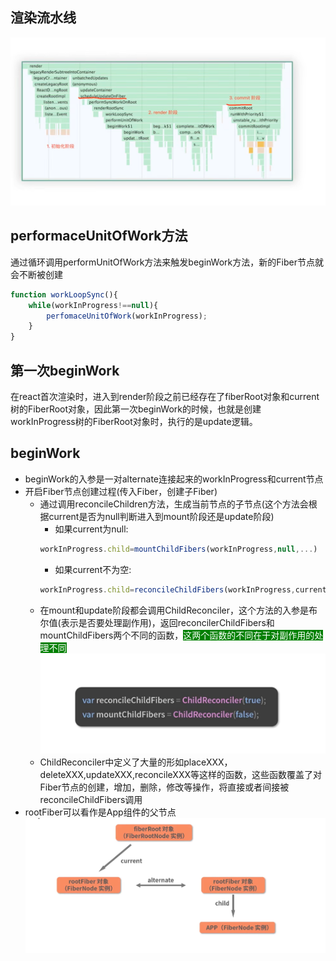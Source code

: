 ## 渲染流水线
![Alt text](image-14.png)
## performaceUnitOfWork方法
通过循环调用performUnitOfWork方法来触发beginWork方法，新的Fiber节点就会不断被创建
```javascript
function workLoopSync(){
    while(workInProgress!==null){
        perfomaceUnitOfWork(workInProgress);
    }
}
```
## 第一次beginWork
在react首次渲染时，进入到render阶段之前已经存在了fiberRoot对象和current树的FiberRoot对象，因此第一次beginWork的时候，也就是创建workInProgress树的FiberRoot对象时，执行的是update逻辑。
## beginWork
- beginWork的入参是一对alternate连接起来的workInProgress和current节点
- 开启Fiber节点创建过程(传入Fiber，创建子Fiber)
    - 通过调用reconcileChildren方法，生成当前节点的子节点(这个方法会根据current是否为null判断进入到mount阶段还是update阶段)
        - 如果current为null:
        ```javascript
        workInProgress.child=mountChildFibers(workInProgress,null,...)
        ```
        - 如果current不为空:
        ```javascript
        workInProgress.child=reconcileChildFibers(workInProgress,current.child,...)
        ```
    - 在mount和update阶段都会调用ChildReconciler，这个方法的入参是布尔值(表示是否要处理副作用)，返回reconcilerChildFibers和mountChildFibers两个不同的函数，<font style="color:#fff;background-color:green">这两个函数的不同在于对副作用的处理不同</font>
    ![Alt text](image-15.png)
    - ChildReconciler中定义了大量的形如placeXXX，deleteXXX,updateXXX,reconcileXXX等这样的函数，这些函数覆盖了对Fiber节点的创建，增加，删除，修改等操作，将直接或者间接被reconcileChildFibers调用
- rootFiber可以看作是App组件的父节点
![Alt text](image-13.png)